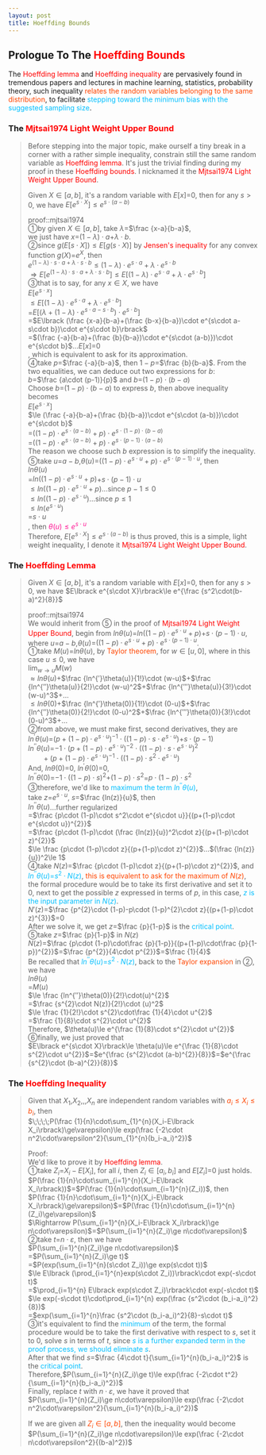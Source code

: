 ```yaml
---
layout: post
title: Hoeffding Bounds
---
```


## Prologue To The <font color="Red">Hoeffding Bounds</font>
<p class="message">
The <font color="Red">Hoeffding lemma</font> and <font color="Red">Hoeffding inequality</font> are pervasively found in tremendous papers 
and lectures in machine learning, statistics, probability theory, such inequality <font color="OrangeRed">relates the random variables 
belonging to the same distribution</font>, to facilitate <font color="DeepSkyBlue">stepping toward the minimum bias with the suggested sampling size</font>.  
</p>

### The <font color="Red">Mjtsai1974 Light Weight Upper Bound</font>
>Before stepping into the major topic, make ourself a tiny break in a corner with a rather simple inequality, constrain still the same random variable as <font color="Red">Hoeffding lemma</font>.  It's just the trivial finding during my proof in these <font color="Red">Hoeffding bounds</font>.  I nicknamed it the <font color="Red">Mjtsai1974 Light Weight Upper Bound</font>.  
>
>Given $X\in\lbrack a,b\rbrack$, it's a random variable with $E\lbrack x\rbrack$=$0$, then for any $s>0$, we have $E\lbrack e^{s\cdot X}\rbrack\le e^{s\cdot(a-b)}$  
>
>proof::mjtsai1974  
>&#10112;by given $X\in\lbrack a,b\rbrack$, take $\lambda$=$\frac {x-a}{b-a}$,  
>we just have $x$=$(1-\lambda)\cdot a$+$\lambda\cdot b$.  
>&#10113;since $g(E\lbrack s\cdot X\rbrack)\le E\lbrack g(s\cdot X)\rbrack$ by <font color="Red">Jensen's inequality</font> for any convex function $g(X)$=$e^{X}$, then  
>$e^{(1-\lambda)\cdot s\cdot a+\lambda\cdot s\cdot b}\le (1-\lambda)\cdot e^{s\cdot a}+\lambda\cdot e^{s\cdot b}$  
>$\Rightarrow E\lbrack e^{(1-\lambda)\cdot s\cdot a+\lambda\cdot s\cdot b}\rbrack\le E\lbrack (1-\lambda)\cdot e^{s\cdot a}+\lambda\cdot e^{s\cdot b}\rbrack$  
>&#10114;that is to say, for any $x\in X$, we have  
>$E\lbrack e^{s\cdot x}\rbrack$  
>$\le E\lbrack (1-\lambda)\cdot e^{s\cdot a}+\lambda\cdot e^{s\cdot b}\rbrack$  
>=$E\lbrack (\lambda+(1-\lambda)\cdot e^{s\cdot a-s\cdot b})\cdot e^{s\cdot b}\rbrack$  
>=$E\lbrack (\frac {x-a}{b-a}+(\frac {b-x}{b-a})\cdot e^{s\cdot a-s\cdot b})\cdot e^{s\cdot b}\rbrack$  
>=$(\frac {-a}{b-a}+(\frac {b}{b-a})\cdot e^{s\cdot (a-b)})\cdot e^{s\cdot b}$...$E\lbrack x\rbrack$=$0$  
>, which is equivalent to ask for its approximation.   
>&#10115;take $p$=$\frac {-a}{b-a}$, then $1-p$=$\frac {b}{b-a}$.  From the two equalities, we can deduce out two expressions for $b$:  
>$b$=$\frac {a\cdot (p-1)}{p}$ and $b$=$(1-p)\cdot (b-a)$  
>Choose $b$=$(1-p)\cdot (b-a)$ to express $b$, then above inequality becomes  
>$E\lbrack e^{s\cdot x}\rbrack$  
>$\le (\frac {-a}{b-a}+(\frac {b}{b-a})\cdot e^{s\cdot (a-b)})\cdot e^{s\cdot b}$  
>=$((1-p)\cdot e^{s\cdot (a-b)}+p)\cdot e^{s\cdot (1-p)\cdot (b-a)}$  
>=$((1-p)\cdot e^{s\cdot (a-b)}+p)\cdot e^{s\cdot (p-1)\cdot (a-b)}$  
>The reason we choose such $b$ expression is to simplify the inequality.  
>&#10116;take $u$=$a-b$,$\theta(u)$=$((1-p)\cdot e^{s\cdot u}+p)\cdot e^{s\cdot (p-1)\cdot u}$, then  
>$ln\theta(u)$  
>=$ln((1-p)\cdot e^{s\cdot u}+p)$+$s\cdot (p-1)\cdot u$  
>$\le ln((1-p)\cdot e^{s\cdot u}+p)$...since $p-1\le 0$  
>$\le ln((1-p)\cdot e^{s\cdot u})$...since $p\le 1$    
>$\le ln(e^{s\cdot u})$  
>=$s\cdot u$  
>, then <font color="DeepPink">$\theta(u)\le e^{s\cdot u}$</font>  
>Therefore, $E\lbrack e^{s\cdot X}\rbrack\le e^{s\cdot(a-b)}$ is thus proved, this is a simple, light weight inequality, I denote it <font color="Red">Mjtsai1974 Light Weight Upper Bound</font>.  

### The <font color="Red">Hoeffding Lemma</font>
>Given $X\in\lbrack a,b\rbrack$, it's a random variable with $E\lbrack x\rbrack$=$0$, then for any $s>0$, we have $E\lbrack e^{s\cdot X}\rbrack\le e^{\frac {s^2\cdot(b-a)^2}{8}}$  
>
>proof::mjtsai1974  
>We would inherit from &#10116; in the proof of <font color="Red">Mjtsai1974 Light Weight Upper Bound</font>, begin from $ln\theta(u)$=$ln((1-p)\cdot e^{s\cdot u}+p)$+$s\cdot (p-1)\cdot u$, where $u$=$a-b$,$\theta(u)$=$((1-p)\cdot e^{s\cdot u}+p)\cdot e^{s\cdot (p-1)\cdot u}$.  
>&#10112;take $M(u)$=$ln\theta(u)$, by <font color="OrangeRed">Taylor theorem</font>, for $w\in\lbrack u,0\rbrack$, where in this case $u\le 0$, we have  
>$\lim_{w\rightarrow u}M(w)$  
>$\approx ln\theta(u)$+$\frac {ln^{′}\theta(u)}{1!}\cdot (w-u)$+$\frac {ln^{″}\theta(u)}{2!}\cdot (w-u)^2$+$\frac {ln^{′″}\theta(u)}{3!}\cdot (w-u)^3$+...  
>$\le ln\theta(0)$+$\frac {ln^{′}\theta(0)}{1!}\cdot (0-u)$+$\frac {ln^{″}\theta(0)}{2!}\cdot (0-u)^2$+$\frac {ln^{′″}\theta(0)}{3!}\cdot (0-u)^3$+...  
>&#10113;from above, we must make first, second derivatives, they are  
>$ln^{′}\theta(u)$=$(p+(1-p)\cdot e^{s\cdot u})^{-1}\cdot ((1-p)\cdot s\cdot e^{s\cdot u})$+$s\cdot(p-1)$  
>$ln^{″}\theta(u)$=$-1\cdot (p+(1-p)\cdot e^{s\cdot u})^{-2}\cdot ((1-p)\cdot s\cdot e^{s\cdot u})^{2}$  
>$\;\;\;\;\;\;\;\;+(p+(1-p)\cdot e^{s\cdot u})^{-1}\cdot ((1-p)\cdot s^2\cdot e^{s\cdot u})$  
>And, $ln\theta(0)$=$0$, $ln^{′}\theta(0)$=$0$,  
>$ln^{″}\theta(0)$=$-1\cdot((1-p)\cdot s)^2$+$(1-p)\cdot s^2$=$p\cdot (1-p)\cdot s^2$  
>&#10114;therefore, we'd like to <font color="DeepSkyBlue">maximum the term $ln^{″}\theta(u)$</font>,  
>take $z$=$e^{s\cdot u}$, $s$=$\frac {ln(z)}{u}$, then  
>$ln^{″}\theta(u)$...further regularized  
>=$\frac {p\cdot (1-p)\cdot s^2\cdot e^{s\cdot u}}{(p+(1-p)\cdot e^{s\cdot u})^{2}}$  
>=$\frac {p\cdot (1-p)\cdot (\frac {ln(z)}{u})^2\cdot z}{(p+(1-p)\cdot z)^{2}}$  
>$\le \frac {p\cdot (1-p)\cdot z}{(p+(1-p)\cdot z)^{2}}$...$(\frac {ln(z)}{u})^2\le 1$  
>&#10115;take $N(z)$=$\frac {p\cdot (1-p)\cdot z}{(p+(1-p)\cdot z)^{2}}$, and <font color="DeepSkyBlue">$ln^{″}\theta(u)$=$s^2\cdot N(z)$</font>, <font color="OrangeRed">this is equivalent to ask for the maximum of $N(z)$</font>, the formal procedure would be to take its first derivative and set it to $0$, next to get the possible $z$ expressed in terms of $p$, in this case, <font color="DeepSkyBlue">$z$ is the input parameter in $N(z)$</font>.  
>$N′(z)$=$\frac {p^{2}\cdot (1-p)-p\cdot (1-p)^{2}\cdot z}{(p+(1-p)\cdot z)^{3}}$=$0$  
>After we solve it, we get $z$=$\frac {p}{1-p}$ is the <font color="DeepSkyBlue">critical point</font>.  
>&#10116;take $z$=$\frac {p}{1-p}$ in $N(z)$  
>$N(z)$=$\frac {p\cdot (1-p)\cdot\frac {p}{1-p}}{(p+(1-p)\cdot\frac {p}{1-p})^{2}}$=$\frac {p^{2}}{4\cdot p^{2}}$=$\frac {1}{4}$  
>Be recalled that <font color="DeepSkyBlue">$ln^{″}\theta(u)$=$s^2\cdot N(z)$</font>, back to the <font color="OrangeRed">Taylor expansion</font> in &#10113;, we have  
>$ln\theta(u)$  
>=$M(u)$  
>$\le \frac {ln^{″}\theta(0)}{2!}\cdot(u)^{2}$  
>=$\frac {s^{2}\cdot N(z)}{2!}\cdot (u)^2$  
>$\le \frac {1}{2!}\cdot s^{2}\cdot\frac {1}{4}\cdot u^{2}$  
>=$\frac {1}{8}\cdot s^{2}\cdot u^{2}$  
>Therefore, $\theta(u)\le e^{\frac {1}{8}\cdot s^{2}\cdot u^{2}}$  
>&#10117;finally, we just proved that  
>$E\lbrack e^{s\cdot X}\rbrack\le \theta(u)\le e^{\frac {1}{8}\cdot s^{2}\cdot u^{2}}$=$e^{\frac {s^{2}\cdot (a-b)^{2}}{8}}$=$e^{\frac {s^{2}\cdot (b-a)^{2}}{8}}$  

### The <font color="Red">Hoeffding Inequality</font>
>Given that $X_1$,$X_2$,,,$X_n$ are independent random variables with <font color="OrangeRed">$a_i\le X_i\le b_i$</font>, then  
>$\;\;\;\;P(\frac {1}{n}\cdot\sum_{1}^{n}(X_i-E\lbrack X_i\rbrack)\ge\varepsilon)\le exp(\frac {-2\cdot n^2\cdot\varepsilon^2}{\sum_{1}^{n}(b_i-a_i)^2})$  
>
>Proof:  
>We'd like to prove it by <font color="Red">Hoeffding lemma</font>.  
>&#10112;take $Z_i$=$X_i-E\lbrack X_i\rbrack$, for all $i$, then $Z_i\in\lbrack a_i,b_i\rbrack$ and $E\lbrack Z_i\rbrack$=$0$ just holds.  
>$P(\frac {1}{n}\cdot\sum_{i=1}^{n}(X_i-E\lbrack X_i\rbrack))$=$P(\frac {1}{n}\cdot\sum_{i=1}^{n}(Z_i))$, then  
>$P(\frac {1}{n}\cdot\sum_{i=1}^{n}(X_i-E\lbrack X_i\rbrack)\ge\varepsilon)$=$P(\frac {1}{n}\cdot\sum_{i=1}^{n}(Z_i)\ge\varepsilon)$  
>$\Rightarrow P(\sum_{i=1}^{n}(X_i-E\lbrack X_i\rbrack)\ge n\cdot\varepsilon)$=$P(\sum_{i=1}^{n}(Z_i)\ge n\cdot\varepsilon)$  
>&#10113;take $t$=$n\cdot\varepsilon$, then we have  
>$P(\sum_{i=1}^{n}(Z_i)\ge n\cdot\varepsilon)$  
>=$P(\sum_{i=1}^{n}(Z_i)\ge t)$  
>=$P(exp(\sum_{i=1}^{n}(s\cdot Z_i))\ge exp(s\cdot t))$  
>$\le E\lbrack (\prod_{i=1}^{n}exp(s\cdot Z_i))\rbrack\cdot exp(-s\cdot t)$  
>=$\prod_{i=1}^{n} E\lbrack exp(s\cdot Z_i)\rbrack\cdot exp(-s\cdot t)$  
>$\le exp(-s\cdot t)\cdot\prod_{i=1}^{n} exp(\frac {s^2\cdot (b_i-a_i)^2}{8})$  
>=$exp(\sum_{i=1}^{n}\frac {s^2\cdot (b_i-a_i)^2}{8}-s\cdot t)$  
>&#10114;it's equivalent to find the <font color="DeepSkyBlue">minimum</font> of the term, the formal procedure would be to take the first derivative with respect to $s$, set it to $0$, solve $s$ in terms of $t$, since <font color="DeepSkyBlue">$s$ is a further expanded term in the proof process, we should eliminate $s$</font>.  
>After that we find $s$=$\frac {4\cdot t}{\sum_{i=1}^{n}(b_i-a_i)^2}$ is the <font color="DeepSkyBlue">critical point</font>.  
>Therefore,$P(\sum_{i=1}^{n}(Z_i)\ge t)\le exp(\frac {-2\cdot t^2}{\sum_{i=1}^{n}(b_i-a_i)^2})$  
>Finally, replace $t$ with $n\cdot\varepsilon$, we have it proved that  
>$P(\sum_{i=1}^{n}(Z_i)\ge n\cdot\varepsilon)\le exp(\frac {-2\cdot n^2\cdot\varepsilon^2}{\sum_{i=1}^{n}(b_i-a_i)^2})$  
>
>If we are given all <font color="OrangeRed">$Z_i\in\lbrack a,b\rbrack$</font>, then the inequality would become  
>$P(\sum_{i=1}^{n}(Z_i)\ge n\cdot\varepsilon)\le exp(\frac {-2\cdot n\cdot\varepsilon^2}{(b-a)^2})$  

<!-- Γ -->
<!-- \frac{\Gamma(k + n)}{\Gamma(n)} \frac{1}{r^k}  -->
<!-- \mbox{\large$\vert$}\nolimits_0^\infty -->
<!-- \vert_0^\infty -->
<!-- &prime; ′ -->
<!-- &Prime; ″ -->
<!-- \overline{X_n} -->
<!-- \frac{{\overline {X_n}}-\mu}{S/\sqrt n} -->
<!-- \lim_{t\rightarrow\infty} -->
<!-- \begin{array}{l}f'(x)\\f''(x)\\f'''(x)\\f''''(x)\end{array} -->
<!-- \\{Z\vert Z\ge t\\} -->
<!-- Z\in\lbrack a,b\rbrack -->
<!-- E\lbrack Z\rbrack -->
<!-- Var\lbrack Z\rbrack -->
<!-- \left|X\right| absolute value of X-->
<!-- \Leftrightarrow -->
<!-- \ln\left(\right)-->
<!-- \prod_{}^{}-->

<!-- Notes -->
<!-- <font color="OrangeRed">items, verb, to make it the focus</font> -->
<!-- <font color="Red">KKT</font> -->
<!-- <font color="Red">SMO heuristics</font> -->
<!-- <font color="Red">F</font> distribution -->
<!-- <font color="Red">t</font> distribution -->
<!-- <font color="DeepSkyBlue">suggested item, soft item</font> -->
<!-- <font color="RoyalBlue">old alpha</font> -->
<!-- <font color="Green">new alpha</font> -->

<!-- <font color="DeepPink">positive conclusion, finding</font> -->
<!-- <font color="RosyBrown">negative conclusion, finding</font> -->

<!-- <font color="#00ADAD">policy</font> -->
<!-- <font color="#6100A8">full observable</font> -->
<!-- <font color="#FFAC12">partial observable</font> -->
<!-- <font color="#EB00EB">stochastic</font> -->
<!-- <font color="#8400E6">state transition</font> -->
<!-- <font color="#D600D6">discount factor gamma $\gamma$</font> -->
<!-- <font color="#D600D6">$V(S)$</font> -->
<!-- <font color="#9300FF">immediate reward R(S)</font> -->